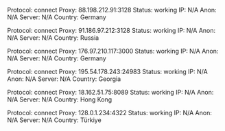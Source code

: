Protocol: connect
Proxy: 88.198.212.91:3128
Status: working
IP: N/A
Anon: N/A
Server: N/A
Country: Germany

Protocol: connect
Proxy: 91.186.97.212:3128
Status: working
IP: N/A
Anon: N/A
Server: N/A
Country: Russia

Protocol: connect
Proxy: 176.97.210.117:3000
Status: working
IP: N/A
Anon: N/A
Server: N/A
Country: Germany

Protocol: connect
Proxy: 195.54.178.243:24983
Status: working
IP: N/A
Anon: N/A
Server: N/A
Country: Georgia

Protocol: connect
Proxy: 18.162.51.75:8089
Status: working
IP: N/A
Anon: N/A
Server: N/A
Country: Hong Kong

Protocol: connect
Proxy: 128.0.1.234:4322
Status: working
IP: N/A
Anon: N/A
Server: N/A
Country: Türkiye

